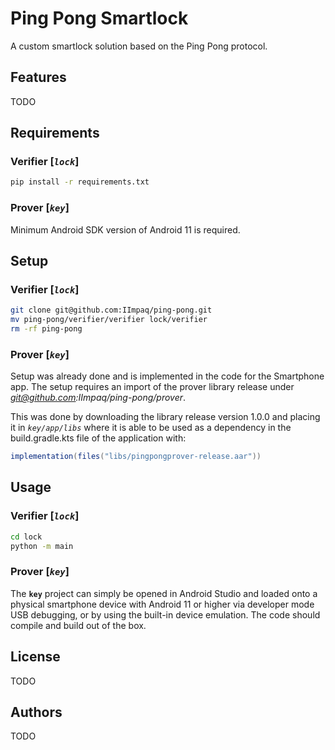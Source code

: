 # Ping Pong Smartlock
A custom smartlock solution based on the Ping Pong protocol.

## Features
TODO

## Requirements
### Verifier [*`lock`*]
```bash
pip install -r requirements.txt
```

### Prover [*`key`*]
Minimum Android SDK version of Android 11 is required.

## Setup
### Verifier [*`lock`*]
```bash
git clone git@github.com:IImpaq/ping-pong.git
mv ping-pong/verifier/verifier lock/verifier
rm -rf ping-pong
```

### Prover [*`key`*]
Setup was already done and is implemented in the code for the Smartphone app. The setup requires an import of the prover
library release under *git@github.com:IImpaq/ping-pong/prover*.

This was done by downloading the library release version 1.0.0 and placing it in *`key/app/libs`* where it is able to be used as a dependency in the build.gradle.kts file of the application with:
```gradle
implementation(files("libs/pingpongprover-release.aar"))
```

## Usage
### Verifier [*`lock`*]
```bash
cd lock
python -m main
```

### Prover [*`key`*]
The **`key`** project can simply be opened in Android Studio and loaded onto a physical smartphone device with Android 11 or higher via developer mode USB debugging, or by using the built-in device emulation. The code should compile and build out of the box.

## License
TODO

## Authors
TODO
